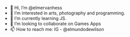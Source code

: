 - 👋 Hi, I’m @elmervanhess
- 👀 I’m interested in arts, photography and programming.
- 🌱 I’m currently learning JS.
- 💞️ I’m looking to collaborate on Games Apps
- 📫 How to reach me: IG - @elmundodewilson

<!---
elmervanhess/elmervanhess is a ✨ special ✨ repository because its `README.md` (this file) appears on your GitHub profile.
You can click the Preview link to take a look at your changes.
--->
